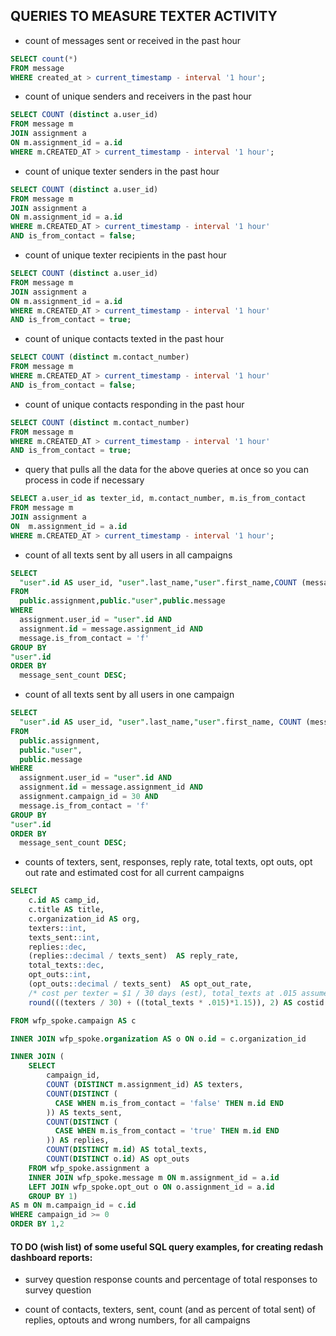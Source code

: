 ## QUERIES TO MEASURE TEXTER ACTIVITY

* count of messages sent or received in the past hour

```sql
SELECT count(*)
FROM message
WHERE created_at > current_timestamp - interval '1 hour';
```

* count of unique senders and receivers in the past hour

```sql
SELECT COUNT (distinct a.user_id)
FROM message m
JOIN assignment a
ON m.assignment_id = a.id
WHERE m.CREATED_AT > current_timestamp - interval '1 hour';
```

* count of unique texter senders in the past hour

```sql
SELECT COUNT (distinct a.user_id)
FROM message m
JOIN assignment a
ON m.assignment_id = a.id
WHERE m.CREATED_AT > current_timestamp - interval '1 hour'
AND is_from_contact = false;
```

* count of unique texter recipients in the past hour

```sql
SELECT COUNT (distinct a.user_id)
FROM message m
JOIN assignment a
ON m.assignment_id = a.id
WHERE m.CREATED_AT > current_timestamp - interval '1 hour'
AND is_from_contact = true;
```

* count of unique contacts texted in the past hour

```sql
SELECT COUNT (distinct m.contact_number)
FROM message m
WHERE m.CREATED_AT > current_timestamp - interval '1 hour'
AND is_from_contact = false;
```

* count of unique contacts responding in the past hour

```sql
SELECT COUNT (distinct m.contact_number)
FROM message m
WHERE m.CREATED_AT > current_timestamp - interval '1 hour'
AND is_from_contact = true;
```

* query that pulls all the data for the above queries at once so you can process in code if necessary

```sql
SELECT a.user_id as texter_id, m.contact_number, m.is_from_contact
FROM message m
JOIN assignment a
ON  m.assignment_id = a.id
WHERE m.CREATED_AT > current_timestamp - interval '1 hour';
```

* count of all texts sent by all users in all campaigns

```sql
SELECT
  "user".id AS user_id, "user".last_name,"user".first_name,COUNT (message.id) AS message_sent_count
FROM
  public.assignment,public."user",public.message
WHERE
  assignment.user_id = "user".id AND
  assignment.id = message.assignment_id AND
  message.is_from_contact = 'f'
GROUP BY
"user".id
ORDER BY
  message_sent_count DESC;
```

* count of all texts sent by all users in one campaign

```sql
SELECT
  "user".id AS user_id, "user".last_name,"user".first_name, COUNT (message.id) AS message_sent_count
FROM
  public.assignment,
  public."user",
  public.message
WHERE
  assignment.user_id = "user".id AND
  assignment.id = message.assignment_id AND
  assignment.campaign_id = 30 AND
  message.is_from_contact = 'f'
GROUP BY
"user".id
ORDER BY
  message_sent_count DESC;
```

* counts of texters, sent, responses, reply rate, total texts, opt outs, opt out rate and estimated cost for all current campaigns

```sql
SELECT
    c.id AS camp_id,
    c.title AS title,
    c.organization_id AS org,
    texters::int,
    texts_sent::int,
    replies::dec,
    (replies::decimal / texts_sent)  AS reply_rate,
    total_texts::dec,
    opt_outs::int,
    (opt_outs::decimal / texts_sent)  AS opt_out_rate,
    /* cost per texter = $1 / 30 days (est), total_texts at .015 assumes typical text is two 'message segments', see https://www.twilio.com/blog/2017/03/what-the-heck-is-a-segment.html#segment  */
    round(((texters / 30) + ((total_texts * .015)*1.15)), 2) AS costid

FROM wfp_spoke.campaign AS c

INNER JOIN wfp_spoke.organization AS o ON o.id = c.organization_id

INNER JOIN (
    SELECT
        campaign_id,
        COUNT (DISTINCT m.assignment_id) AS texters,
        COUNT(DISTINCT (
          CASE WHEN m.is_from_contact = 'false' THEN m.id END
        )) AS texts_sent,
        COUNT(DISTINCT (
          CASE WHEN m.is_from_contact = 'true' THEN m.id END
        )) AS replies,
        COUNT(DISTINCT m.id) AS total_texts,
        COUNT(DISTINCT o.id) AS opt_outs
    FROM wfp_spoke.assignment a
    INNER JOIN wfp_spoke.message m ON m.assignment_id = a.id
    LEFT JOIN wfp_spoke.opt_out o ON o.assignment_id = a.id
    GROUP BY 1)
AS m ON m.campaign_id = c.id
WHERE campaign_id >= 0
ORDER BY 1,2
```

#### TO DO (wish list) of some useful SQL query examples, for creating redash dashboard reports:

* survey question response counts and percentage of total responses to survey question


* count of contacts, texters, sent, count (and as percent of total sent) of replies, optouts and wrong numbers, for all campaigns
